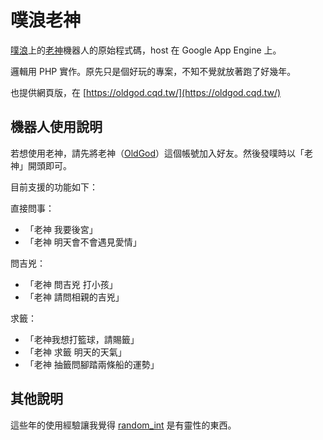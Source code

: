 # 噗浪老神

[噗浪](https://plurk.com)上的[老神](https://www.plurk.com/OldGod)機器人的原始程式碼，host 在 Google App Engine 上。

邏輯用 PHP 實作。原先只是個好玩的專案，不知不覺就放著跑了好幾年。

也提供網頁版，在 [https://oldgod.cqd.tw/](https://oldgod.cqd.tw/)

## 機器人使用說明

若想使用老神，請先將老神（[OldGod](https://www.plurk.com/OldGod)）這個帳號加入好友。然後發噗時以「老神」開頭即可。

目前支援的功能如下：

直接問事：
- 「老神 我要後宮」
- 「老神 明天會不會遇見愛情」

問吉兇：
- 「老神 問吉兇 打小孩」
- 「老神 請問相親的吉兇」

求籤：
- 「老神我想打籃球，請賜籤」
- 「老神 求籤 明天的天氣」
- 「老神 抽籤問腳踏兩條船的運勢」

## 其他說明

這些年的使用經驗讓我覺得 [random_int](https://www.php.net/manual/en/function.random-int.php) 是有靈性的東西。
